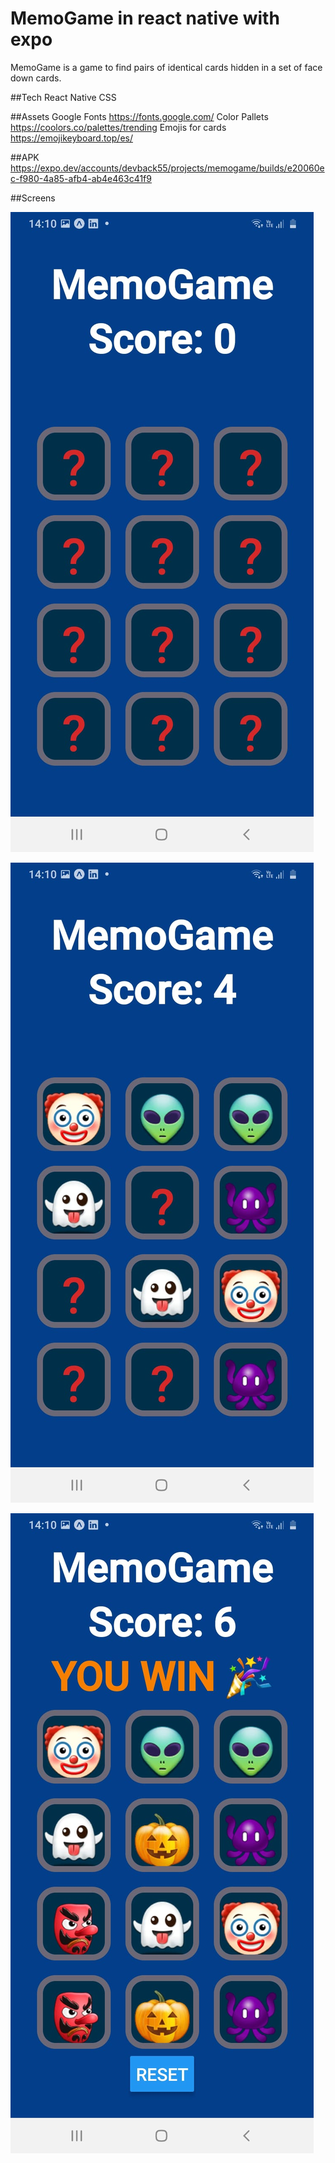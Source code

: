 # MemoGame in react native with expo
MemoGame is a game to find pairs of identical cards hidden in a set of face down cards.

##Tech
React Native
CSS

##Assets
Google Fonts https://fonts.google.com/
Color Pallets https://coolors.co/palettes/trending
Emojis for cards https://emojikeyboard.top/es/

##APK
https://expo.dev/accounts/devback55/projects/memogame/builds/e20060ec-f980-4a85-afb4-ab4e463c41f9

##Screens

![MemoGame inicio](/assets/memogame-1.jpeg)

![MemoGame jugando](/assets/memogame-2.jpeg)

![MemoGame You Win!](/assets/memogame-3.jpeg)
